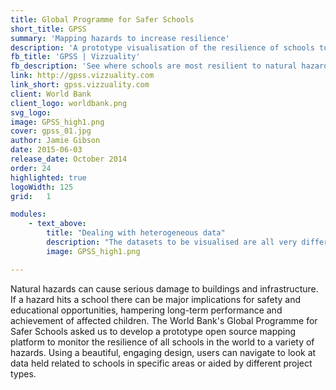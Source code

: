 ```yaml
---
title: Global Programme for Safer Schools
short_title: GPSS
summary: 'Mapping hazards to increase resilience'
description: 'A prototype visualisation of the resilience of schools to natural hazards, working with the World Bank'
fb_title: 'GPSS | Vizzuality'
fb_description: 'See where schools are most resilient to natural hazards'
link: http://gpss.vizzuality.com
link_short: gpss.vizzuality.com
client: World Bank
client_logo: worldbank.png
svg_logo:
image: GPSS_high1.png
cover: gpss_01.jpg
author: Jamie Gibson
date: 2015-06-03
release_date: October 2014
order: 24
highlighted: true
logoWidth: 125
grid:   1

modules:
    - text_above:
        title: "Dealing with heterogeneous data"
        description: "The datasets to be visualised are all very different, in terms of type and quality, and come from a number of different national and international sources. We built a flexible back end that was able to deal with this variety and serve accurate geospatial data to the front end. In the future we hope to add layers with other hazards at the global and local level and analysis capabilities; the flexibility built into the back end makes this task much easier."
        image: GPSS_high1.png

---
```


Natural hazards can cause serious damage to buildings and infrastructure. If a hazard hits a school there can be major implications for safety and educational opportunities, hampering long-term performance and achievement of affected children. The World Bank's Global Programme for Safer Schools asked us to develop a prototype open source mapping platform to monitor the resilience of all schools in the world to a variety of hazards. Using a beautiful, engaging design, users can navigate to look at data held related to schools in specific areas or aided by different project types.
